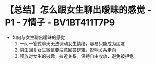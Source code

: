 # 【总结】怎么跟女生聊出暧昧的感觉 - P1 - 7情子 - BV1BT411T7P9

-   如何与女生聊出暧昧的感觉
    1.  一问一答式聊天无法调动女生情绪，容易只能成为朋友
    2.  男生回复女生微信要注意回答逻辑，影响关系走向
    3.  释放对女生的兴趣，拉近关系，保持自由收放，避免被拒绝